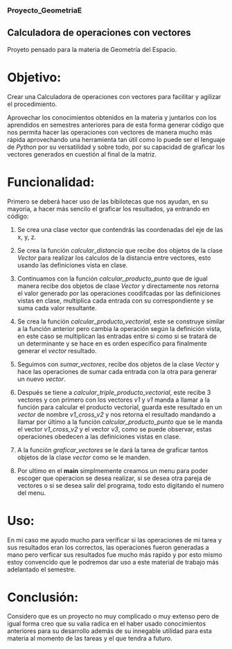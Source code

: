 ### Proyecto_GeometriaE
## **Calculadora de operaciones con vectores**

Proyeto pensado para la materia de Geometría del Espacio.

# Objetivo:
Crear una Calculadora de operaciones con vectores para facilitar y agilizar el procedimiento.


Aprovechar los conocimientos obtenidos en la materia y juntarlos con los aprendidos en semestres anteriores para de esta forma generar código que nos permita hacer las operaciones con vectores de manera mucho más rápida aprovechando una herramienta tan útil como lo puede ser el lenguaje de *Python* por su versatilidad y sobre todo, por su capacidad de graficar los vectores generados en cuestión al final de la matriz.

# Funcionalidad:

Primero se deberá hacer uso de las bibilotecas que nos ayudan, en su mayoria, a hacer más sencilo el graficar los resultados, ya entrando en código:
1. Se crea una clase vector que contendrás las coordenadas del eje de las x, y, z.
2. Se crea la función *calcular_distancia* que recibe dos objetos de la clase *Vector* para realizar los calculos de la distancia entre vectores, esto usando las definiciones vista en clase.

3. Continuamos con la función *calcular_producto_punto* que de igual manera recibe dos objetos de clase *Vector* y directamente nos retorna el valor generado por las operaciones coodifcadas por las definiciones vistas en clase, multiplica cada entrada con su correspondiente y se suma cada valor resultante.
4. Se crea la función *calcular_producto_vectorial*, este se construye similar a la función anterior pero cambia la operación según la definición vista, en este caso se multiplican las entradas entre si como si se tratará de un determinante y se hace en es orden especifico para finalmente generar el *vector* resultado.
5. Seguimos con *sumar_vectores*, recibe dos objetos de la clase *Vector* y hace las operaciones de sumar cada entrada con la otra para generar un nuevo *vector*.
6. Después se tiene a *calcular_triple_producto_vectorial*, este recibe 3 vectores y con primero con los vectores *v1* y *v1* manda a llamar a la función para calcular el producto vectorial, guarda este resultado en un *vector* de nombre *v1_cross_v2* y nos retorna el resultado mandando a llamar por último a la función *calcular_producto_punto* que se le manda el vector *v1_cross_v2* y el vector *v3*, como se puede observar, estas operaciones obedecen a las definiciones vistas en clase.
7. A la función *graficar_vectores* se le dará la tarea de graficar tantos objetos de la clase *vector* como se le manden.

8. Por ultimo en el **main** simplmemente creamos un menu para poder escoger que operacion se desea realizar, si se desea otra pareja de vectores o si se desea salir del programa, todo esto digitando el numero del menu.

# Uso:

En mi caso me ayudo mucho para verificar si las operaciones de mi tarea y sus resultados eran los correctos, las operaciones fueron generadas a mano pero verficar sus resultados fue mucho más rapido y por esto mismo estoy convencido que le podremos dar uso a este material de trabajo más adelantado el semestre.

# Conclusión: 
Considero que es un proyecto no muy complicado o muy extenso pero de igual forma creo que su valia radica en el haber usado conocimientos anteriores para su desarrollo además de su innegable utilidad para esta materia al momento de las tareas y el que tendra a futuro. 



